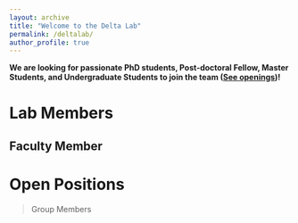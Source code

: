 ```yaml
---
layout: archive
title: "Welcome to the Delta Lab"
permalink: /deltalab/
author_profile: true
---
```

<!-- **Data Centric Intelligent Lab (Delta)** is a dynamic research group at the [Computer Science Department in New York University Shanghai](https://shanghai.nyu.edu/academics/majors/computer-science). We aim to develop **_accurate_**, **_universal_**, **_trustworthy_**, and **_efficient_** machine learning algorithms with theoretical properties to extract valuable insights, patterns, or knowledge from various high-impact data problems and real-world challenges, including but not limited to:
- Graph Analytics. Graph Neural Networks, Knowledge Graph Reasoning, Graph Recommendation System
- Sequence Modeling. Large Language Model, Sequential Recommendation, Session-based Recommendation, Time-Series Analysis, Conversational AI 
- Tabular Data Mining. AI + X (e.g., Healthcare, Education, and Finance) 
 -->
**We are looking for passionate PhD students, Post-doctoral Fellow, Master Students, and Undergraduate Students to join the team ([See openings]())!**

# Lab Members
## Faculty Member

# Open Positions
> Group Members

